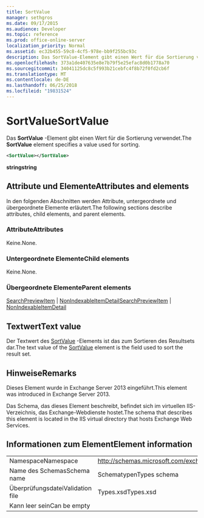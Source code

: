 ```yaml
---
title: SortValue
manager: sethgros
ms.date: 09/17/2015
ms.audience: Developer
ms.topic: reference
ms.prod: office-online-server
localization_priority: Normal
ms.assetid: ec32b455-59c8-4cf5-978e-bb9f255bc93c
description: Das SortValue-Element gibt einen Wert für die Sortierung verwendet.
ms.openlocfilehash: 373a1de407635e8e7b79f5e25efac8d0b1778a70
ms.sourcegitcommit: 34041125dc8c5f993b21cebfc4f8b72f0fd2cb6f
ms.translationtype: MT
ms.contentlocale: de-DE
ms.lasthandoff: 06/25/2018
ms.locfileid: "19831524"
---
```

# <a name="sortvalue"></a><span data-ttu-id="cd729-103">SortValue</span><span class="sxs-lookup"><span data-stu-id="cd729-103">SortValue</span></span>

<span data-ttu-id="cd729-104">Das **SortValue** -Element gibt einen Wert für die Sortierung verwendet.</span><span class="sxs-lookup"><span data-stu-id="cd729-104">The **SortValue** element specifies a value used for sorting.</span></span> 
  
```XML
<SortValue></SortValue>
```

 <span data-ttu-id="cd729-105">**string**</span><span class="sxs-lookup"><span data-stu-id="cd729-105">**string**</span></span>
## <a name="attributes-and-elements"></a><span data-ttu-id="cd729-106">Attribute und Elemente</span><span class="sxs-lookup"><span data-stu-id="cd729-106">Attributes and elements</span></span>

<span data-ttu-id="cd729-107">In den folgenden Abschnitten werden Attribute, untergeordnete und übergeordnete Elemente erläutert.</span><span class="sxs-lookup"><span data-stu-id="cd729-107">The following sections describe attributes, child elements, and parent elements.</span></span>
  
### <a name="attributes"></a><span data-ttu-id="cd729-108">Attribute</span><span class="sxs-lookup"><span data-stu-id="cd729-108">Attributes</span></span>

<span data-ttu-id="cd729-109">Keine.</span><span class="sxs-lookup"><span data-stu-id="cd729-109">None.</span></span>
  
### <a name="child-elements"></a><span data-ttu-id="cd729-110">Untergeordnete Elemente</span><span class="sxs-lookup"><span data-stu-id="cd729-110">Child elements</span></span>

<span data-ttu-id="cd729-111">Keine.</span><span class="sxs-lookup"><span data-stu-id="cd729-111">None.</span></span>
  
### <a name="parent-elements"></a><span data-ttu-id="cd729-112">Übergeordnete Elemente</span><span class="sxs-lookup"><span data-stu-id="cd729-112">Parent elements</span></span>

<span data-ttu-id="cd729-113">[SearchPreviewItem](searchpreviewitem.md) | [NonIndexableItemDetail](nonindexableitemdetail.md)</span><span class="sxs-lookup"><span data-stu-id="cd729-113">[SearchPreviewItem](searchpreviewitem.md) | [NonIndexableItemDetail](nonindexableitemdetail.md)</span></span>
  
## <a name="text-value"></a><span data-ttu-id="cd729-114">Textwert</span><span class="sxs-lookup"><span data-stu-id="cd729-114">Text value</span></span>

<span data-ttu-id="cd729-115">Der Textwert des [SortValue](sortvalue.md) -Elements ist das zum Sortieren des Resultsets dar.</span><span class="sxs-lookup"><span data-stu-id="cd729-115">The text value of the [SortValue](sortvalue.md) element is the field used to sort the result set.</span></span> 
  
## <a name="remarks"></a><span data-ttu-id="cd729-116">Hinweise</span><span class="sxs-lookup"><span data-stu-id="cd729-116">Remarks</span></span>

<span data-ttu-id="cd729-117">Dieses Element wurde in Exchange Server 2013 eingeführt.</span><span class="sxs-lookup"><span data-stu-id="cd729-117">This element was introduced in Exchange Server 2013.</span></span>
  
<span data-ttu-id="cd729-118">Das Schema, das dieses Element beschreibt, befindet sich im virtuellen IIS-Verzeichnis, das Exchange-Webdienste hostet.</span><span class="sxs-lookup"><span data-stu-id="cd729-118">The schema that describes this element is located in the IIS virtual directory that hosts Exchange Web Services.</span></span>
  
## <a name="element-information"></a><span data-ttu-id="cd729-119">Informationen zum Element</span><span class="sxs-lookup"><span data-stu-id="cd729-119">Element information</span></span>

|||
|:-----|:-----|
|<span data-ttu-id="cd729-120">Namespace</span><span class="sxs-lookup"><span data-stu-id="cd729-120">Namespace</span></span>  <br/> |http://schemas.microsoft.com/exchange/services/2006/types  <br/> |
|<span data-ttu-id="cd729-121">Name des Schemas</span><span class="sxs-lookup"><span data-stu-id="cd729-121">Schema name</span></span>  <br/> |<span data-ttu-id="cd729-122">Schematypen</span><span class="sxs-lookup"><span data-stu-id="cd729-122">Types schema</span></span>  <br/> |
|<span data-ttu-id="cd729-123">Überprüfungsdatei</span><span class="sxs-lookup"><span data-stu-id="cd729-123">Validation file</span></span>  <br/> |<span data-ttu-id="cd729-124">Types.xsd</span><span class="sxs-lookup"><span data-stu-id="cd729-124">Types.xsd</span></span>  <br/> |
|<span data-ttu-id="cd729-125">Kann leer sein</span><span class="sxs-lookup"><span data-stu-id="cd729-125">Can be empty</span></span>  <br/> ||
   


